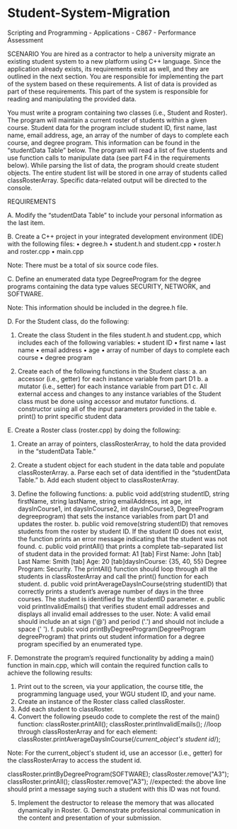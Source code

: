 # Student-System-Migration
Scripting and Programming - Applications - C867 - Performance Assessment

SCENARIO
You are hired as a contractor to help a university migrate an existing student system to a new platform using C++ language. Since the application already exists, its requirements exist as well, and they are outlined in the next section. You are responsible for implementing the part of the system based on these requirements. A list of data is provided as part of these requirements. This part of the system is responsible for reading and manipulating the provided data.

You must write a program containing two classes (i.e., Student and Roster). The program will maintain a current roster of students within a given course. Student data for the program include student ID, first name, last name, email address, age, an array of the number of days to complete each course, and degree program. This information can be found in the “studentData Table” below. The program will read a list of five students and use function calls to manipulate data (see part F4 in the requirements below). While parsing the list of data, the program should create student objects. The entire student list will be stored in one array of students called classRosterArray. Specific data-related output will be directed to the console.

REQUIREMENTS

A.  Modify the “studentData Table” to include your personal information as the last item.
 
B.  Create a C++ project in your integrated development environment (IDE) with the following files:
•  degree.h
•  student.h and student.cpp
•  roster.h and roster.cpp
•  main.cpp
 
Note: There must be a total of six source code files.
 
C.  Define an enumerated data type DegreeProgram for the degree programs containing the data type values SECURITY, NETWORK, and SOFTWARE.
 
Note: This information should be included in the degree.h file.
 
D.  For the Student class, do the following:

1.  Create the class Student  in the files student.h and student.cpp, which includes each of the following variables:
•  student ID
•  first name
•   last name
•  email address
•  age
•  array of number of days to complete each course
•  degree program

2.  Create each of the following functions in the Student class:
a.  an accessor (i.e., getter) for each instance variable from part D1
b.  a mutator (i.e., setter) for each instance variable from part D1
c.  All external access and changes to any instance variables of the Student class must be done using accessor and mutator functions.
d.  constructor using all of the input parameters provided in the table
e.  print() to print specific student data

E.  Create a Roster class (roster.cpp) by doing the following:
1.  Create an array of pointers, classRosterArray, to hold the data provided in the “studentData Table.”
2.  Create a student object for each student in the data table and populate classRosterArray.
a.  Parse each set of data identified in the “studentData Table.”
b.  Add each student object to classRosterArray.

3.  Define the following functions:
a.  public void add(string studentID, string firstName, string lastName, string emailAddress, int age, int daysInCourse1, int daysInCourse2, int daysInCourse3, DegreeProgram degreeprogram)  that sets the instance variables from part D1 and updates the roster.
b.  public void remove(string studentID)  that removes students from the roster by student ID. If the student ID does not exist, the function prints an error message indicating that the student was not found.
c. public void printAll() that prints a complete tab-separated list of student data in the provided format: A1 [tab] First Name: John [tab] Last Name: Smith [tab] Age: 20 [tab]daysInCourse: {35, 40, 55} Degree Program: Security. The printAll() function should loop through all the students in classRosterArray and call the print() function for each student.
d.  public void printAverageDaysInCourse(string studentID)  that correctly prints a student’s average number of days in the three courses. The student is identified by the studentID parameter.
e.  public void printInvalidEmails() that verifies student email addresses and displays all invalid email addresses to the user.
Note: A valid email should include an at sign ('@') and period ('.') and should not include a space (' ').
f.  public void printByDegreeProgram(DegreeProgram degreeProgram) that prints out student information for a degree program specified by an enumerated type.
 
F.  Demonstrate the program’s required functionality by adding a main() function in main.cpp, which will contain the required function calls to achieve the following results:
1.  Print out to the screen, via your application, the course title, the programming language used, your WGU student ID, and your name.
2.  Create an instance of the Roster class called classRoster.
3.  Add each student to classRoster.
4.  Convert the following pseudo code to complete the rest of the  main() function:
classRoster.printAll();
classRoster.printInvalidEmails();
//loop through classRosterArray and for each element:
classRoster.printAverageDaysInCourse(/*current_object's student id*/);

Note: For the current_object's student id, use an accessor (i.e., getter) for the classRosterArray to access the student id.

classRoster.printByDegreeProgram(SOFTWARE);
classRoster.remove("A3");
classRoster.printAll();
classRoster.remove("A3");
//expected: the above line should print a message saying such a student with this ID was not found.

5.  Implement the destructor to release the memory that was allocated dynamically in Roster.
G.  Demonstrate professional communication in the content and presentation of your submission.
